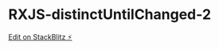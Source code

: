# RXJS-distinctUntilChanged-2

[Edit on StackBlitz ⚡️](https://stackblitz.com/edit/typescript-mcgzza)